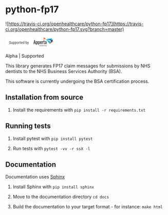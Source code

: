 # python-fp17

![https://travis-ci.org/openhealthcare/python-fp17](https://travis-ci.org/openhealthcare/python-fp17.svg?branch=master)

![supported_by_apperta.png](https://github.com/AppertaFoundation/apperta-image-assets/blob/master/supported_by_apperta.png)

Alpha | Supported

This library generates FP17 claim messages for submissions by NHS dentists to
the NHS Business Services Authority (BSA).

This software is currently undergoing the BSA certification process.

## Installation from source

1. Install the requirements with `pip install -r requirements.txt`


## Running tests

1. Install pytest with `pip install pytest`

1. Run tests with `pytest -vv -r ssX -l`

## Documentation

Documentation uses [Sphinx](http://www.sphinx-doc.org/en/master/)

1. Install Sphinx with `pip install sphinx`

1. Move to the documentation directory `cd docs`

1. Build the documentation to your target format - for instance: `make html`
